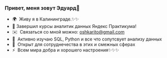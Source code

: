 ### Привет, меня зовут Эдуард👋

<!--
**Oshkarito/Oshkarito** is a ✨ _special_ ✨ repository because its `README.md` (this file) appears on your GitHub profile.

Here are some ideas to get you started:

- 🔭 I’m currently working on ...
- 🌱 I’m currently learning ...
- 👯 I’m looking to collaborate on ...
- 🤔 I’m looking for help with ...
- 💬 Ask me about ...
- 📫 How to reach me: ...
- 😄 Pronouns: ...
- ⚡ Fun fact: ...
-->
* 🌍  Живу я в Калининграде.✨✨
* 🌱 Завершил курсы аналитик данных Яндекс Практикума!
* ✉️  Связаться со мной можно: [oshkarito@gmail.com](mailto:oshkarito@gmail.com)
* 🧠  Активно изучаю SQL, Python и все что сопутсвует анализу данных
* 🤝  Открыт для сотруднечества в этих и смежных сферах
* ⚡  Всем мира добра и хорошего настроения✨✨✨
